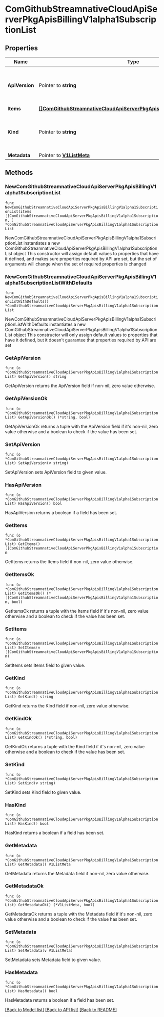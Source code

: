 # ComGithubStreamnativeCloudApiServerPkgApisBillingV1alpha1SubscriptionList

## Properties

Name | Type | Description | Notes
------------ | ------------- | ------------- | -------------
**ApiVersion** | Pointer to **string** | APIVersion defines the versioned schema of this representation of an object. Servers should convert recognized schemas to the latest internal value, and may reject unrecognized values. More info: https://git.k8s.io/community/contributors/devel/sig-architecture/api-conventions.md#resources | [optional] 
**Items** | [**[]ComGithubStreamnativeCloudApiServerPkgApisBillingV1alpha1Subscription**](ComGithubStreamnativeCloudApiServerPkgApisBillingV1alpha1Subscription.md) |  | 
**Kind** | Pointer to **string** | Kind is a string value representing the REST resource this object represents. Servers may infer this from the endpoint the client submits requests to. Cannot be updated. In CamelCase. More info: https://git.k8s.io/community/contributors/devel/sig-architecture/api-conventions.md#types-kinds | [optional] 
**Metadata** | Pointer to [**V1ListMeta**](V1ListMeta.md) |  | [optional] 

## Methods

### NewComGithubStreamnativeCloudApiServerPkgApisBillingV1alpha1SubscriptionList

`func NewComGithubStreamnativeCloudApiServerPkgApisBillingV1alpha1SubscriptionList(items []ComGithubStreamnativeCloudApiServerPkgApisBillingV1alpha1Subscription, ) *ComGithubStreamnativeCloudApiServerPkgApisBillingV1alpha1SubscriptionList`

NewComGithubStreamnativeCloudApiServerPkgApisBillingV1alpha1SubscriptionList instantiates a new ComGithubStreamnativeCloudApiServerPkgApisBillingV1alpha1SubscriptionList object
This constructor will assign default values to properties that have it defined,
and makes sure properties required by API are set, but the set of arguments
will change when the set of required properties is changed

### NewComGithubStreamnativeCloudApiServerPkgApisBillingV1alpha1SubscriptionListWithDefaults

`func NewComGithubStreamnativeCloudApiServerPkgApisBillingV1alpha1SubscriptionListWithDefaults() *ComGithubStreamnativeCloudApiServerPkgApisBillingV1alpha1SubscriptionList`

NewComGithubStreamnativeCloudApiServerPkgApisBillingV1alpha1SubscriptionListWithDefaults instantiates a new ComGithubStreamnativeCloudApiServerPkgApisBillingV1alpha1SubscriptionList object
This constructor will only assign default values to properties that have it defined,
but it doesn't guarantee that properties required by API are set

### GetApiVersion

`func (o *ComGithubStreamnativeCloudApiServerPkgApisBillingV1alpha1SubscriptionList) GetApiVersion() string`

GetApiVersion returns the ApiVersion field if non-nil, zero value otherwise.

### GetApiVersionOk

`func (o *ComGithubStreamnativeCloudApiServerPkgApisBillingV1alpha1SubscriptionList) GetApiVersionOk() (*string, bool)`

GetApiVersionOk returns a tuple with the ApiVersion field if it's non-nil, zero value otherwise
and a boolean to check if the value has been set.

### SetApiVersion

`func (o *ComGithubStreamnativeCloudApiServerPkgApisBillingV1alpha1SubscriptionList) SetApiVersion(v string)`

SetApiVersion sets ApiVersion field to given value.

### HasApiVersion

`func (o *ComGithubStreamnativeCloudApiServerPkgApisBillingV1alpha1SubscriptionList) HasApiVersion() bool`

HasApiVersion returns a boolean if a field has been set.

### GetItems

`func (o *ComGithubStreamnativeCloudApiServerPkgApisBillingV1alpha1SubscriptionList) GetItems() []ComGithubStreamnativeCloudApiServerPkgApisBillingV1alpha1Subscription`

GetItems returns the Items field if non-nil, zero value otherwise.

### GetItemsOk

`func (o *ComGithubStreamnativeCloudApiServerPkgApisBillingV1alpha1SubscriptionList) GetItemsOk() (*[]ComGithubStreamnativeCloudApiServerPkgApisBillingV1alpha1Subscription, bool)`

GetItemsOk returns a tuple with the Items field if it's non-nil, zero value otherwise
and a boolean to check if the value has been set.

### SetItems

`func (o *ComGithubStreamnativeCloudApiServerPkgApisBillingV1alpha1SubscriptionList) SetItems(v []ComGithubStreamnativeCloudApiServerPkgApisBillingV1alpha1Subscription)`

SetItems sets Items field to given value.


### GetKind

`func (o *ComGithubStreamnativeCloudApiServerPkgApisBillingV1alpha1SubscriptionList) GetKind() string`

GetKind returns the Kind field if non-nil, zero value otherwise.

### GetKindOk

`func (o *ComGithubStreamnativeCloudApiServerPkgApisBillingV1alpha1SubscriptionList) GetKindOk() (*string, bool)`

GetKindOk returns a tuple with the Kind field if it's non-nil, zero value otherwise
and a boolean to check if the value has been set.

### SetKind

`func (o *ComGithubStreamnativeCloudApiServerPkgApisBillingV1alpha1SubscriptionList) SetKind(v string)`

SetKind sets Kind field to given value.

### HasKind

`func (o *ComGithubStreamnativeCloudApiServerPkgApisBillingV1alpha1SubscriptionList) HasKind() bool`

HasKind returns a boolean if a field has been set.

### GetMetadata

`func (o *ComGithubStreamnativeCloudApiServerPkgApisBillingV1alpha1SubscriptionList) GetMetadata() V1ListMeta`

GetMetadata returns the Metadata field if non-nil, zero value otherwise.

### GetMetadataOk

`func (o *ComGithubStreamnativeCloudApiServerPkgApisBillingV1alpha1SubscriptionList) GetMetadataOk() (*V1ListMeta, bool)`

GetMetadataOk returns a tuple with the Metadata field if it's non-nil, zero value otherwise
and a boolean to check if the value has been set.

### SetMetadata

`func (o *ComGithubStreamnativeCloudApiServerPkgApisBillingV1alpha1SubscriptionList) SetMetadata(v V1ListMeta)`

SetMetadata sets Metadata field to given value.

### HasMetadata

`func (o *ComGithubStreamnativeCloudApiServerPkgApisBillingV1alpha1SubscriptionList) HasMetadata() bool`

HasMetadata returns a boolean if a field has been set.


[[Back to Model list]](../README.md#documentation-for-models) [[Back to API list]](../README.md#documentation-for-api-endpoints) [[Back to README]](../README.md)


